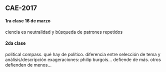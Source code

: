 ## CAE-2017

#### 1ra clase 16 de marzo

ciencia es neutralidad y búsqueda de patrones repetidos

#### 2da clase

political compass. qué hay de político. diferencia entre selección de tema y análisis/descripción
exageraciones: philip burgois... defiende de más. otros defienden de menos...
